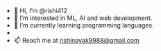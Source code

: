 - 👋 Hi, I’m @rishi412
- 👀 I’m interested in ML, AI and web development. 
- 🌱 I’m currently learning programming languages. 
-
- 📫 Reach me at rishinayak9988@gmail.com

<!---
rishi412/rishi412 is a ✨ special ✨ repository because its `README.md` (this file) appears on your GitHub profile.
You can click the Preview link to take a look at your changes.
--->
